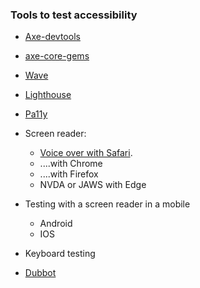 ### Tools to test accessibility
* [Axe-devtools](https://chrome.google.com/webstore/detail/axe-devtools-web-accessib/lhdoppojpmngadmnindnejefpokejbdd?hl=en-US)

* [axe-core-gems](https://github.com/dequelabs/axe-core-gems)

* [Wave](https://chrome.google.com/webstore/detail/wave-evaluation-tool/jbbplnpkjmmeebjpijfedlgcdilocofh?hl=en-US)

* [Lighthouse](https://developer.chrome.com/blog/lighthouse-load-performance/)

* [Pa11y](https://www.npmjs.com/package/pa11y)

* Screen reader:   
   * [Voice over with Safari](voiceover_basic_testing.md).
   * ....with Chrome
   * ....with Firefox
   * NVDA or JAWS with Edge
* Testing with a screen reader in a mobile
   * Android
   * IOS

* Keyboard testing

* [Dubbot](https://princeton.dubbot.com/)
